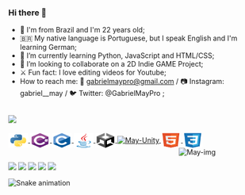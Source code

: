 ### Hi there 👋
- 🧍  I'm from Brazil and I'm 22 years old;
- 🇧🇷  My native language is Portuguese, but I speak English and I'm learning German;
- 🌱 I’m currently learning Python, JavaScript and HTML/CSS;
- 👯 I’m looking to collaborate on a 2D Indie GAME Project;
- ⚔️ Fun fact: I love editing videos for Youtube;
- How to reach me: 📧 gabrielmaypro@gmail.com / 📷 Instagram: gabriel__may / 🐦 Twitter: @GabrielMayPro ;

##

<div>
  <a href="https://github.com/Galuck">
  <img height="180em" src="https://github-readme-stats.vercel.app/api/top-langs/?username=Galuck&layout=compact&langs_count=8&theme=dark"/>
</div>
<div style="display: inline_block"><br>
  <img align="center" alt="May-Python" height="30" width="40" src="https://raw.githubusercontent.com/devicons/devicon/master/icons/python/python-original.svg">
  <img align="center" alt="May-Csharp" height="30" width="40" src="https://raw.githubusercontent.com/devicons/devicon/master/icons/csharp/csharp-original.svg">
  <img align="center" alt="May-C" height="30" width="40" src="https://github.com/devicons/devicon/blob/master/icons/c/c-original.svg">
  <img align="center" alt="May-Java" height="30" width="40" src="https://github.com/devicons/devicon/blob/master/icons/java/java-original.svg">
  <img align="center" alt="May-Unity" height="30" width="40" src="https://github.com/devicons/devicon/blob/master/icons/unity/unity-original.svg">
    <img align="center" alt="May-Unity" height="30" width="40" src="https://github.com/devicons/devicon/blob/master/icons/unreal/unreal-original.svg">
  <img align="center" alt="May-HTML" height="30" width="40" src="https://github.com/devicons/devicon/blob/master/icons/html5/html5-original.svg">
  <img align="center" alt="May-HTML" height="30" width="40" src="https://github.com/devicons/devicon/blob/master/icons/css3/css3-original.svg">
  <img align="right"  alt="May-img" height="160" width="160" src="https://www.pngkit.com/png/full/68-687823_adesivo-god-of-war-de-lucas-trujillosna-god.png">
  
  
</div>
  
  ##
 
<div> 
  <a href="https://www.youtube.com/channel/UCfqMXtV0-8uVFE6tfrmQTXw" target="_blank"><img src="https://img.shields.io/badge/YouTube-FF0000?style=for-the-badge&logo=youtube&logoColor=white" target="_blank"></a>
  <a href="https://instagram.com/gabriel__may" target="_blank"><img src="https://img.shields.io/badge/-Instagram-%23E4405F?style=for-the-badge&logo=instagram&logoColor=white" target="_blank"></a>
  <a href="https://twitter.com/GabrielMayPro" target="_blank"><img src="https://img.shields.io/badge/Twitter-1DA1F2?style=for-the-badge&logo=twitter&logoColor=white"></a>
  <a href = "mailto:gabrielmaypro@gmail.com"><img src="https://img.shields.io/badge/-Gmail-%23333?style=for-the-badge&logo=gmail&logoColor=white" target="_blank"></a>
  <a href="https://www.linkedin.com/in/gabriel-may-prochnow-2b5a761a3" target="_blank"><img src="https://img.shields.io/badge/-LinkedIn-%230077B5?style=for-the-badge&logo=linkedin&logoColor=white" target="_blank"></a> 
 
  ![Snake animation](https://github.com/Galuck/Galuck/blob/output/github-contribution-grid-snake.svg)
 
</div>

